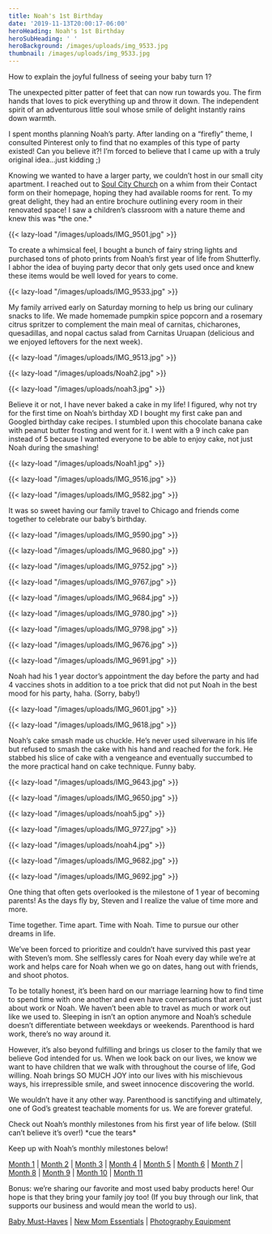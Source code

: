 ```yaml
---
title: Noah's 1st Birthday
date: '2019-11-13T20:00:17-06:00'
heroHeading: Noah's 1st Birthday
heroSubHeading: ' '
heroBackground: /images/uploads/img_9533.jpg
thumbnail: /images/uploads/img_9533.jpg
---
```

How to explain the joyful fullness of seeing your baby turn 1? 

The unexpected pitter patter of feet that can now run towards you. The firm hands that loves to pick everything up and throw it down. The independent spirit of an adventurous little soul whose smile of delight instantly rains down warmth. 

I spent months planning Noah’s party. After landing on a “firefly” theme, I consulted Pinterest only to find that no examples of this type of party existed! Can you believe it?! I’m forced to believe that I came up with a truly original idea...just kidding ;) 

Knowing we wanted to have a larger party, we couldn’t host in our small city apartment. I reached out to [Soul City Church](https://soulcitychurch.com/) on a whim from their Contact form on their homepage, hoping they had available rooms for rent. To my great delight, they had an entire brochure outlining every room in their renovated space! I saw a children’s classroom with a nature theme and knew this was \*the one.\*

{{< lazy-load "/images/uploads/IMG_9501.jpg" >}}

To create a whimsical feel, I bought a bunch of fairy string lights and purchased tons of photo prints from Noah’s first year of life from Shutterfly. I abhor the idea of buying party decor that only gets used once and knew these items would be well loved for years to come. 

{{< lazy-load "/images/uploads/IMG_9533.jpg" >}}

My family arrived early on Saturday morning to help us bring our culinary snacks to life. We made homemade pumpkin spice popcorn and a rosemary citrus spritzer to complement the main meal of carnitas, chicharones, quesadillas, and nopal cactus salad from Carnitas Uruapan (delicious and we enjoyed leftovers for the next week). 

{{< lazy-load "/images/uploads/IMG_9513.jpg" >}}

{{< lazy-load "/images/uploads/Noah2.jpg" >}}

{{< lazy-load "/images/uploads/noah3.jpg" >}}

Believe it or not, I have never baked a cake in my life! I figured, why not try for the first time on Noah’s birthday XD I bought my first cake pan and Googled birthday cake recipes. I stumbled upon this chocolate banana cake with peanut butter frosting and went for it. I went with a 9 inch cake pan instead of 5 because I wanted everyone to be able to enjoy cake, not just Noah during the smashing! 

{{< lazy-load "/images/uploads/Noah1.jpg" >}}

{{< lazy-load "/images/uploads/IMG_9516.jpg" >}}

{{< lazy-load "/images/uploads/IMG_9582.jpg" >}}

It was so sweet having our family travel to Chicago and friends come together to celebrate our baby’s birthday.

{{< lazy-load "/images/uploads/IMG_9590.jpg" >}}

{{< lazy-load "/images/uploads/IMG_9680.jpg" >}}

{{< lazy-load "/images/uploads/IMG_9752.jpg" >}}

{{< lazy-load "/images/uploads/IMG_9767.jpg" >}}

{{< lazy-load "/images/uploads/IMG_9684.jpg" >}}

{{< lazy-load "/images/uploads/IMG_9780.jpg" >}}

{{< lazy-load "/images/uploads/IMG_9798.jpg" >}}

{{< lazy-load "/images/uploads/IMG_9676.jpg" >}}

{{< lazy-load "/images/uploads/IMG_9691.jpg" >}}

Noah had his 1 year doctor’s appointment the day before the party and had 4 vaccines shots in addition to a toe prick that did not put Noah in the best mood for his party, haha. (Sorry, baby!) 

{{< lazy-load "/images/uploads/IMG_9601.jpg" >}}

{{< lazy-load "/images/uploads/IMG_9618.jpg" >}}

Noah’s cake smash made us chuckle. He’s never used silverware in his life but refused to smash the cake with his hand and reached for the fork. He stabbed his slice of cake with a vengeance and eventually succumbed to the more practical hand on cake technique. Funny baby. 

{{< lazy-load "/images/uploads/IMG_9643.jpg" >}}

{{< lazy-load "/images/uploads/IMG_9650.jpg" >}}

{{< lazy-load "/images/uploads/noah5.jpg" >}}

{{< lazy-load "/images/uploads/IMG_9727.jpg" >}}

{{< lazy-load "/images/uploads/noah4.jpg" >}}

{{< lazy-load "/images/uploads/IMG_9682.jpg" >}}

{{< lazy-load "/images/uploads/IMG_9692.jpg" >}}

One thing that often gets overlooked is the milestone of 1 year of becoming parents! As the days fly by, Steven and I realize the value of time more and more. 

Time together. Time apart. Time with Noah. Time to pursue our other dreams in life. 

We’ve been forced to prioritize and couldn’t have survived this past year with Steven’s mom. She selflessly cares for Noah every day while we’re at work and helps care for Noah when we go on dates, hang out with friends, and shoot photos. 

To be totally honest, it’s been hard on our marriage learning how to find time to spend time with one another and even have conversations that aren’t just about work or Noah. We haven’t been able to travel as much or work out like we used to. Sleeping in isn’t an option anymore and Noah’s schedule doesn’t differentiate between weekdays or weekends. Parenthood is hard work, there’s no way around it. 

However, it’s also beyond fulfilling and brings us closer to the family that we believe God intended for us. When we look back on our lives, we know we want to have children that we walk with throughout the course of life, God willing. Noah brings SO MUCH JOY into our lives with his mischievous ways, his irrepressible smile, and sweet innocence discovering the world. 

We wouldn’t have it any other way. Parenthood is sanctifying and ultimately, one of God’s greatest teachable moments for us. We are forever grateful. 

Check out Noah’s monthly milestones from his first year of life below. (Still can’t believe it’s over!) \*cue the tears\* 

Keep up with Noah’s monthly milestones below!

[Month 1](/journal/first-month/) | [Month 2](/journal/second-month/) | [Month 3](/journal/third-month/) | [Month 4](/journal/fourth-month/) | [Month 5](/journal/fifth-month/) | [Month 6](/journal/sixth-month/) | [Month 7](/journal/seventh-month/) | [Month 8](/journal/eighth-month/) | [Month 9](/journal/nine-month/) | [Month 10](/journal/tenth-month/) | [Month 11](/journal/eleventh-month/)

Bonus: we’re sharing our favorite and most used baby products here! Our hope is that they bring your family joy too! (If you buy through our link, that supports our business and would mean the world to us).

[Baby Must-Haves](https://kit.com/ivanasteven/our-baby-must-haves) | [New Mom Essentials](https://kit.com/ivanasteven/new-mom-essentials) | [Photography Equipment](https://kit.com/ivanasteven/photography-gear)
